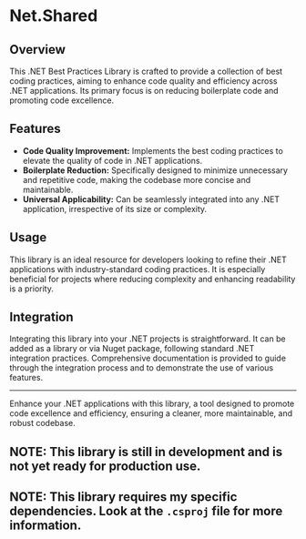 <!-- @format -->

# Net.Shared

## Overview

This .NET Best Practices Library is crafted to provide a collection of best coding practices, aiming to enhance code quality and efficiency across .NET applications. Its primary focus is on reducing boilerplate code and promoting code excellence.

## Features

- **Code Quality Improvement:** Implements the best coding practices to elevate the quality of code in .NET applications.
- **Boilerplate Reduction:** Specifically designed to minimize unnecessary and repetitive code, making the codebase more concise and maintainable.
- **Universal Applicability:** Can be seamlessly integrated into any .NET application, irrespective of its size or complexity.

## Usage

This library is an ideal resource for developers looking to refine their .NET applications with industry-standard coding practices. It is especially beneficial for projects where reducing complexity and enhancing readability is a priority.

## Integration

Integrating this library into your .NET projects is straightforward. It can be added as a library or via Nuget package, following standard .NET integration practices. Comprehensive documentation is provided to guide through the integration process and to demonstrate the use of various features.

---

Enhance your .NET applications with this library, a tool designed to promote code excellence and efficiency, ensuring a cleaner, more maintainable, and robust codebase.

## NOTE: This library is still in development and is not yet ready for production use.

## NOTE: This library requires my specific dependencies. Look at the `.csproj` file for more information.
